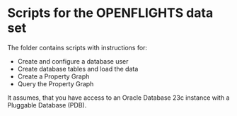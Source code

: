 # Scripts for the OPENFLIGHTS data set

The folder contains scripts with instructions for:

* Create and configure a database user
* Create database tables and load the data
* Create a Property Graph
* Query the Property Graph

It assumes, that you have access to an Oracle Database 23c instance with a Pluggable Database (PDB).
